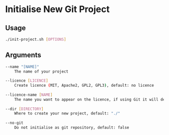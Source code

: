 # Initialise New Git Project

## Usage

```bash
./init-project.sh [OPTIONS]
```

## Arguments

```bash
--name "[NAME]"
    The name of your project
    
--licence [LICENCE]
    Create licence (MIT, Apache2, GPL2, GPL3), default: no licence
    
--licence-name [NAME]
    The name you want to appear on the licence, if using Git it will default to your git name
  
--dir [DIRECTORY]
    Where to create your new project, default: "./"
  
--no-git
    Do not initialise as git repository, default: false
```
